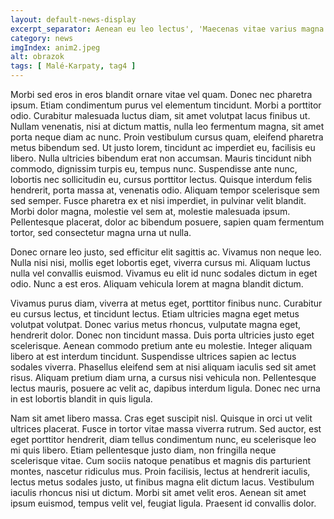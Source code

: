 ```yaml
---
layout: default-news-display
excerpt_separator: Aenean eu leo lectus', 'Maecenas vitae varius magna. Sed ac magna bibendum, auctor enim at, blandit nisi. Morbi gravida malesuada dolor, sit amet mattis mi viverra vitae. Mauris vitae tristique magna.
category: news
imgIndex: anim2.jpeg
alt: obrazok
tags: [ Malé-Karpaty, tag4 ]
---
```


Morbi sed eros in eros blandit ornare vitae vel quam. Donec nec pharetra ipsum. Etiam condimentum purus vel elementum tincidunt. Morbi a porttitor odio. Curabitur malesuada luctus diam, sit amet volutpat lacus finibus ut. Nullam venenatis, nisi at dictum mattis, nulla leo fermentum magna, sit amet porta neque diam ac nunc. Proin vestibulum cursus quam, eleifend pharetra metus bibendum sed. Ut justo lorem, tincidunt ac imperdiet eu, facilisis eu libero. Nulla ultricies bibendum erat non accumsan. Mauris tincidunt nibh commodo, dignissim turpis eu, tempus nunc. Suspendisse ante nunc, lobortis nec sollicitudin eu, cursus porttitor lectus. Quisque interdum felis hendrerit, porta massa at, venenatis odio. Aliquam tempor scelerisque sem sed semper. Fusce pharetra ex et nisi imperdiet, in pulvinar velit blandit. Morbi dolor magna, molestie vel sem at, molestie malesuada ipsum. Pellentesque placerat, dolor ac bibendum posuere, sapien quam fermentum tortor, sed consectetur magna urna ut nulla.

Donec ornare leo justo, sed efficitur elit sagittis ac. Vivamus non neque leo. Nulla nisi nisi, mollis eget lobortis eget, viverra cursus mi. Aliquam luctus nulla vel convallis euismod. Vivamus eu elit id nunc sodales dictum in eget odio. Nunc a est eros. Aliquam vehicula lorem at magna blandit dictum.

Vivamus purus diam, viverra at metus eget, porttitor finibus nunc. Curabitur eu cursus lectus, et tincidunt lectus. Etiam ultricies magna eget metus volutpat volutpat. Donec varius metus rhoncus, vulputate magna eget, hendrerit dolor. Donec non tincidunt massa. Duis porta ultricies justo eget scelerisque. Aenean commodo pretium ante eu molestie. Integer aliquam libero at est interdum tincidunt. Suspendisse ultrices sapien ac lectus sodales viverra. Phasellus eleifend sem at nisi aliquam iaculis sed sit amet risus. Aliquam pretium diam urna, a cursus nisi vehicula non. Pellentesque lectus mauris, posuere ac velit ac, dapibus interdum ligula. Donec nec urna in est lobortis blandit in quis ligula.

Nam sit amet libero massa. Cras eget suscipit nisl. Quisque in orci ut velit ultrices placerat. Fusce in tortor vitae massa viverra rutrum. Sed auctor, est eget porttitor hendrerit, diam tellus condimentum nunc, eu scelerisque leo mi quis libero. Etiam pellentesque justo diam, non fringilla neque scelerisque vitae. Cum sociis natoque penatibus et magnis dis parturient montes, nascetur ridiculus mus. Proin facilisis, lectus at hendrerit iaculis, lectus metus sodales justo, ut finibus magna elit dictum lacus. Vestibulum iaculis rhoncus nisi ut dictum. Morbi sit amet velit eros. Aenean sit amet ipsum euismod, tempus velit vel, feugiat ligula. Praesent id convallis dolor.
